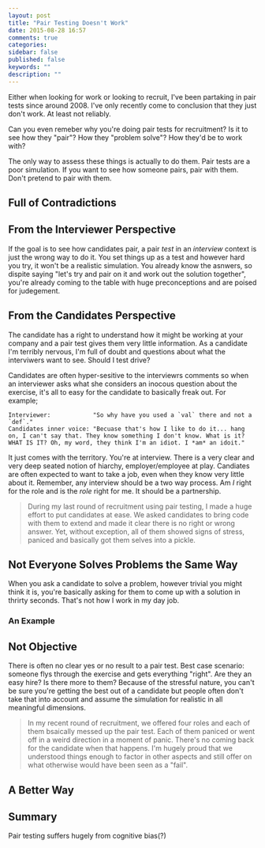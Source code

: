 ```yaml
---
layout: post
title: "Pair Testing Doesn't Work"
date: 2015-08-28 16:57
comments: true
categories: 
sidebar: false
published: false
keywords: ""
description: ""
---
```


Either when looking for work or looking to recruit, I've been partaking in pair tests since around 2008. I've only recently come to conclusion that they just don't work. At least not reliably. 

Can you even remeber why you're doing pair tests for recruitment? Is it to see how they "pair"? How they "problem solve"? How they'd be to work with?

The only way to assess these things is actually to do them. Pair tests are a poor simulation. If you want to see how someone pairs, pair with them. Don't pretend to pair with them.



<!-- more -->

## Full of Contradictions


## From the Interviewer Perspective

If the goal is to see how candidates pair, a pair _test_ in an _interview_ context is just the wrong way to do it. You set things up as a test and however hard you try, it won't be a realistic simulation. You already know the asnwers, so dispite saying "let's try and pair on it and work out the solution together", you're already coming to the table with huge preconceptions and are poised for judegement.


## From the Candidates Perspective

The candidate has a right to understand how it might be working at your company and a pair test gives them very little information. As a candidate I'm terribly nervous, I'm full of doubt and questions about what the interviwers want to see. Should I test drive? 

Candidates are often hyper-sesitive to the interviewrs comments so when an interviewer asks what she considers an inocous question about the exercise, it's all to easy for the candidate to basically freak out. For example;

    Interviewer:            "So why have you used a `val` there and not a `def`."
    Candidates inner voice: "Becuase that's how I like to do it... hang on, I can't say that. They know something I don't know. What is it? WHAT IS IT? Oh, my word, they think I'm an idiot. I *am* an idoit."  

It just comes with the territory. You're at interview. There is a very clear and very deep seated notion of hiarchy, employer/employee at play. Candiates are often expected to want to take a job, even when they know very little about it. Remember, any interview should be a two way process. Am *I* right for the role and is the *role* right for me. It should be a partnership. 

> During my last round of recruitment using pair testing, I made a huge effort to put candidates at ease. We asked candidates to bring code with them to extend and made it clear there is no right or wrong answer. Yet, without exception, all of them showed signs of stress, paniced and basically got them selves into a pickle. 

## Not Everyone Solves Problems the Same Way

When you ask a candidate to solve a problem, however trivial you might think it is, you're basically asking for them to come up with a solution in thrirty seconds. That's not how I work in my day job.


### An Example


## Not Objective

There is often no clear yes or no result to a pair test. Best case scenario: someone flys through the exercise and gets everything "right". Are they an easy hire? Is there more to them? Because of the stressful nature, you can't be sure you're getting the best out of a candidate but people often don't take that into account and assume the simulation for realistic in all meaningful dimensions.

> In my recent round of recruitment, we offered four roles and each of them bsaically messed up the pair test. Each of them paniced or went off in a weird direction in a moment of panic. There's no coming back for the candidate when that happens. I'm hugely proud that we understood things enough to factor in other aspects and still offer on what otherwise would have been seen as a "fail".



## A Better Way


## Summary

Pair testing suffers hugely from cognitive bias(?)
